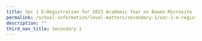 ```yaml
---
title: Sec 1 E–Registration for 2023 Academic Year on Bowen Microsite
permalink: /school-information/level-matters/secondary-1/sec-1-e-registration-for-2023-academic-year/
description: ""
third_nav_title: Secondary 1
---
```

